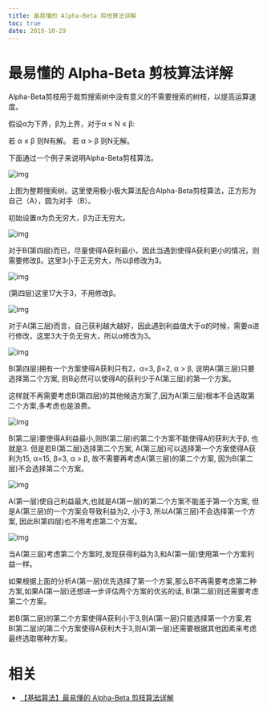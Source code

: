 ```yaml
---
title: 最易懂的 Alpha-Beta 剪枝算法详解
toc: true
date: 2019-10-29
---
```

# 最易懂的 Alpha-Beta 剪枝算法详解

Alpha-Beta剪枝用于裁剪搜索树中没有意义的不需要搜索的树枝，以提高运算速度。

假设α为下界，β为上界，对于α ≤ N ≤ β:

若 α ≤ β  则N有解。
若 α > β 则N无解。

下面通过一个例子来说明Alpha-Beta剪枝算法。



![img](https://mmbiz.qpic.cn/mmbiz_png/QtPIxk7nOVfIVteqHpJ1oHPRdyaBFPq5eCsF10VmJw1hickMNGCnshmG7o3nzNLqG1wWYHHxKBtxF3XukoeDnrw/640?wx_fmt=png&tp=webp&wxfrom=5&wx_lazy=1&wx_co=1)



上图为整颗搜索树。这里使用极小极大算法配合Alpha-Beta剪枝算法，正方形为自己（A），圆为对手（B）。



初始设置α为负无穷大，β为正无穷大。



![img](https://mmbiz.qpic.cn/mmbiz_png/QtPIxk7nOVfIVteqHpJ1oHPRdyaBFPq56mZN8pd9up8K9IKAQoc7KOvQKplWdWklRfU5goAUIloiccqiaNkKUfVA/640?wx_fmt=png&tp=webp&wxfrom=5&wx_lazy=1&wx_co=1)



对于B(第四层)而已，尽量使得A获利最小，因此当遇到使得A获利更小的情况，则需要修改β。这里3小于正无穷大，所以β修改为3。



![img](https://mmbiz.qpic.cn/mmbiz_png/QtPIxk7nOVfIVteqHpJ1oHPRdyaBFPq5REwxpsVCB2QNZ0YicYzKBtm1Ma7fqDAm7gyic3j9joh0gAklCqNA9JJA/640?wx_fmt=png&tp=webp&wxfrom=5&wx_lazy=1&wx_co=1)



(第四层)这里17大于3，不用修改β。



![img](https://mmbiz.qpic.cn/mmbiz_png/QtPIxk7nOVfIVteqHpJ1oHPRdyaBFPq5mmO40fTewnyB7kfcpHibzuHAlsSesKpRmMib7Z1ENOII1uIIP0KE24rQ/640?wx_fmt=png&tp=webp&wxfrom=5&wx_lazy=1&wx_co=1)



对于A(第三层)而言，自己获利越大越好，因此遇到利益值大于α的时候，需要α进行修改，这里3大于负无穷大，所以α修改为3。



![img](https://mmbiz.qpic.cn/mmbiz_png/QtPIxk7nOVfIVteqHpJ1oHPRdyaBFPq5G9fpRJZibbbQAEtIZGqnA7jKqoe42pmJL5xQFUODZroup8SOQl9fYGg/640?wx_fmt=png&tp=webp&wxfrom=5&wx_lazy=1&wx_co=1)



B(第四层)拥有一个方案使得A获利只有2，α=3,  β=2, α > β, 说明A(第三层)只要选择第二个方案, 则B必然可以使得A的获利少于A(第三层)的第一个方案。



这样就不再需要考虑B(第四层)的其他候选方案了,因为A(第三层)根本不会选取第二个方案,多考虑也是浪费。



![img](https://mmbiz.qpic.cn/mmbiz_png/QtPIxk7nOVfIVteqHpJ1oHPRdyaBFPq5qGkDkPjV0VzHARyOIdMQBzkdAYBL1j0pXVRQLK8iaDrCd25kBicqHy2g/640?wx_fmt=png&tp=webp&wxfrom=5&wx_lazy=1&wx_co=1)



B(第二层)要使得A利益最小,则B(第二层)的第二个方案不能使得A的获利大于β, 也就是3. 但是若B(第二层)选择第二个方案, A(第三层)可以选择第一个方案使得A获利为15, α=15,  β=3, α > β, 故不需要再考虑A(第三层)的第二个方案, 因为B(第二层)不会选择第二个方案。



![img](https://mmbiz.qpic.cn/mmbiz_png/QtPIxk7nOVfIVteqHpJ1oHPRdyaBFPq5SVke7KnsbticCLpKTqsfvx2oBHaKnhMH1Vp4sE7RUicPFJLS0QRhLia2g/640?wx_fmt=png&tp=webp&wxfrom=5&wx_lazy=1&wx_co=1)



A(第一层)使自己利益最大,也就是A(第一层)的第二个方案不能差于第一个方案, 但是A(第三层)的一个方案会导致利益为2, 小于3, 所以A(第三层)不会选择第一个方案, 因此B(第四层)也不用考虑第二个方案。



![img](https://mmbiz.qpic.cn/mmbiz_png/QtPIxk7nOVfIVteqHpJ1oHPRdyaBFPq54ibKYQwMUVcrrcaia2hz9b58SrGZriaGz3NdU7W8ukV4kOxewP8icTUekw/640?wx_fmt=png&tp=webp&wxfrom=5&wx_lazy=1&wx_co=1)



当A(第三层)考虑第二个方案时,发现获得利益为3,和A(第一层)使用第一个方案利益一样。



如果根据上面的分析A(第一层)优先选择了第一个方案,那么B不再需要考虑第二种方案,如果A(第一层)还想进一步评估两个方案的优劣的话, B(第二层)则还需要考虑第二个方案。



若B(第二层)的第二个方案使得A获利小于3,则A(第一层)只能选择第一个方案,若B(第二层)的第二个方案使得A获利大于3,则A(第一层)还需要根据其他因素来考虑最终选取哪种方案。


# 相关

- [【基础算法】最易懂的 Alpha-Beta 剪枝算法详解](https://mp.weixin.qq.com/s?__biz=MzI4MDYzNzg4Mw==&mid=2247487164&idx=1&sn=aa03a2a9c5687ea26136566490c7f30f&chksm=ebb43668dcc3bf7e867153a5c6c42a2da056eb8feba2172d74e12e3fff64d1f416a933f0a009&scene=21#wechat_redirect)
